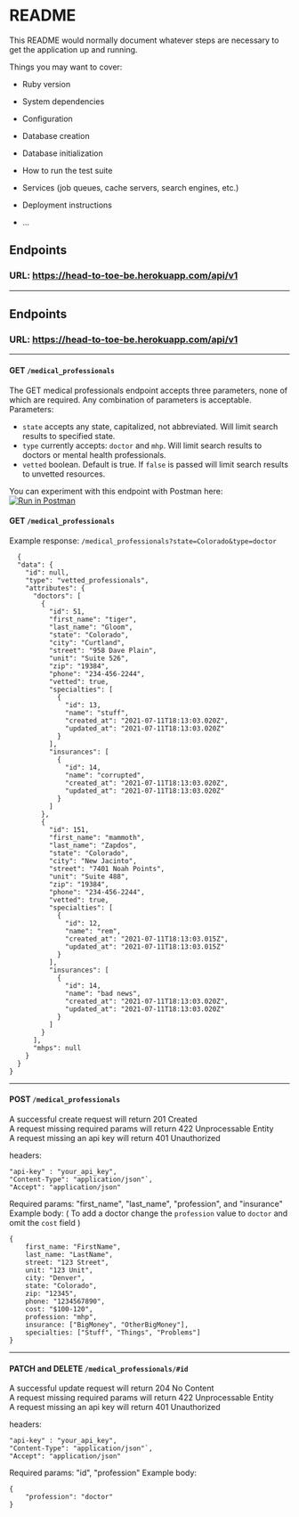 # README

This README would normally document whatever steps are necessary to get the
application up and running.

Things you may want to cover:

* Ruby version

* System dependencies

* Configuration

* Database creation

* Database initialization

* How to run the test suite

* Services (job queues, cache servers, search engines, etc.)

* Deployment instructions </br>


* ...

## Endpoints
### URL: https://head-to-toe-be.herokuapp.com/api/v1 </br>

<hr>

## Endpoints
### URL: https://head-to-toe-be.herokuapp.com/api/v1 </br>

<hr>

#### GET `/medical_professionals`
The GET medical professionals endpoint accepts three parameters, none of which are required. Any combination of parameters is acceptable.  
Parameters:
  - `state` accepts any state, capitalized, not abbreviated. Will limit search results to specified state.  
  - `type` currently accepts: `doctor` and `mhp`. Will limit search results to doctors or mental health professionals.  
  - `vetted` boolean. Default is true. If `false` is passed will limit search results to unvetted resources.

You can experiment with this endpoint with Postman here: <br>
[![Run in Postman](https://run.pstmn.io/button.svg)](https://god.gw.postman.com/run-collection/15450986-511ccaee-abcb-414e-b9b9-462c63b8b49d?action=collection%2Ffork&collection-url=entityId%3D15450986-511ccaee-abcb-414e-b9b9-462c63b8b49d%26entityType%3Dcollection%26workspaceId%3Dcf4ab17c-554f-431e-b408-3b64b807b76e) <br>
#### GET `/medical_professionals`

Example response:   `/medical_professionals?state=Colorado&type=doctor` <br>
```
  {
  "data": {
    "id": null,
    "type": "vetted_professionals",
    "attributes": {
      "doctors": [
        {
          "id": 51,
          "first_name": "tiger",
          "last_name": "Gloom",
          "state": "Colorado",
          "city": "Curtland",
          "street": "958 Dave Plain",
          "unit": "Suite 526",
          "zip": "19384",
          "phone": "234-456-2244",
          "vetted": true,
          "specialties": [
            {
              "id": 13,
              "name": "stuff",
              "created_at": "2021-07-11T18:13:03.020Z",
              "updated_at": "2021-07-11T18:13:03.020Z"
            }
          ],
          "insurances": [
            {
              "id": 14,
              "name": "corrupted",
              "created_at": "2021-07-11T18:13:03.020Z",
              "updated_at": "2021-07-11T18:13:03.020Z"
            }
          ]
        },
        {
          "id": 151,
          "first_name": "mammoth",
          "last_name": "Zapdos",
          "state": "Colorado",
          "city": "New Jacinto",
          "street": "7401 Noah Points",
          "unit": "Suite 488",
          "zip": "19384",
          "phone": "234-456-2244",
          "vetted": true,
          "specialties": [
            {
              "id": 12,
              "name": "rem",
              "created_at": "2021-07-11T18:13:03.015Z",
              "updated_at": "2021-07-11T18:13:03.015Z"
            }
          ],
          "insurances": [
            {
              "id": 14,
              "name": "bad news",
              "created_at": "2021-07-11T18:13:03.020Z",
              "updated_at": "2021-07-11T18:13:03.020Z"
            }
          ]
        }
      ],
      "mhps": null
    }
  }
}
```

<hr>

#### POST `/medical_professionals` </br> 
A successful create request will return 201 Created </br> 
A request missing required params will return 422 Unprocessable Entity </br> 
A request missing an api key will return 401 Unauthorized </br> 

headers:
```
"api-key" : "your_api_key",
"Content-Type": "application/json"`, 
"Accept": "application/json"
```
Required params: "first_name", "last_name", "profession", and "insurance"
Example body: ( To add a doctor change the `profession` value to `doctor` and omit the `cost` field )
```
{
    first_name: "FirstName",
    last_name: "LastName",
    street: "123 Street",
    unit: "123 Unit",
    city: "Denver",
    state: "Colorado",
    zip: "12345",
    phone: "1234567890",
    cost: "$100-120",
    profession: "mhp",
    insurance: ["BigMoney", "OtherBigMoney"],
    specialties: ["Stuff", "Things", "Problems"]
}
```

<hr>

#### PATCH and DELETE `/medical_professionals/#id` </br> 
A successful update request will return 204 No Content </br> 
A request missing required params will return 422 Unprocessable Entity </br> 
A request missing an api key will return 401 Unauthorized </br> 

headers:
```
"api-key" : "your_api_key",
"Content-Type": "application/json"`, 
"Accept": "application/json"
```
Required params: "id", "profession"
Example body:
```
{
    "profession": "doctor"
}
```
